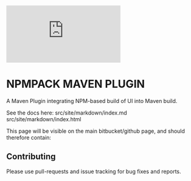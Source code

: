 ![npm pack](http://www.fonts2u.com/generate.html?id=20432&custom=npm%20pack&size=2)

# NPMPACK MAVEN PLUGIN

A Maven Plugin integrating NPM-based build of UI into Maven build.

See the docs here: src/site/markdown/index.md src/site/markdown/index.html

This page will be visible on the main bitbucket/github page, and should therefore contain:

## Contributing

Please use pull-requests and issue tracking for bug fixes and reports.
